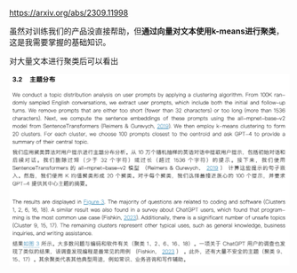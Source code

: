 https://arxiv.org/abs/2309.11998



虽然对训练我们的产品没直接帮助，但**通过向量对文本使用k-means进行聚类**，这是我需要掌握的基础知识。

对大量文本进行聚类后可以看出

![](images/image.png)

